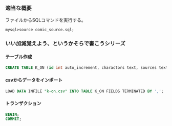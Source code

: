 ### 適当な概要

ファイルからSQLコマンドを実行する。

```
mysql>source comic_source.sql;
```

### いい加減覚えよう、というかそらで書こうシリーズ

#### テーブル作成

```sql
CREATE TABLE K_ON (id int auto_increment, charactors text, sources text, band text, title text);
```

#### csvからデータをインポート

```sql
LOAD DATA INFILE "k-on.csv" INTO TABLE K_ON FIELDS TERMINATED BY ',';
```

#### トランザクション

```sql
BEGIN;
COMMIT;
```



